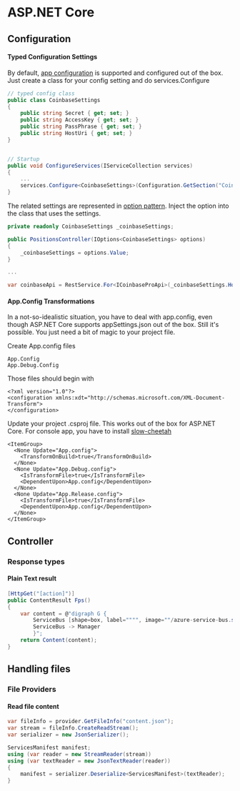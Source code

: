 # ASP.NET Core

## Configuration

#### Typed Configuration Settings

By default, [app configuration](https://docs.microsoft.com/en-us/aspnet/core/fundamentals/configuration/?view=aspnetcore-2.2) is supported and configured out of the box. Just create a class for your config setting and do services.Configure

```csharp
// typed config class
public class CoinbaseSettings
{
    public string Secret { get; set; }
    public string AccessKey { get; set; }
    public string PassPhrase { get; set; }
    public string HostUri { get; set; }
}


// Startup
public void ConfigureServices(IServiceCollection services) 
{
    ...
    services.Configure<CoinbaseSettings>(Configuration.GetSection("CoinbaseSettings"));
}
```

 The related settings are represented in [option pattern](https://docs.microsoft.com/en-us/aspnet/core/fundamentals/configuration/options?view=aspnetcore-2.2). Inject the option into the class that uses the settings.

```csharp
private readonly CoinbaseSettings _coinbaseSettings;

public PositionsController(IOptions<CoinbaseSettings> options)
{
    _coinbaseSettings = options.Value;
}

...

var coinbaseApi = RestService.For<ICoinbaseProApi>(_coinbaseSettings.HostUri);
```

#### App.Config Transformations

In a not-so-idealistic situation, you have to deal with app.config, even though ASP.NET Core supports appSettings.json out of the box. Still it's possible. You just need a bit of magic to your project file. 

Create App.config files

```text
App.Config
App.Debug.Config
```

Those files should begin with

```markup
<?xml version="1.0"?>
<configuration xmlns:xdt="http://schemas.microsoft.com/XML-Document-Transform">
</configuration>
```

Update your project .csproj file. This works out of the box for ASP.NET Core. For console app, you have to install [slow-cheetah](https://github.com/Microsoft/slow-cheetah)

```markup
<ItemGroup>
  <None Update="App.config">
    <TransformOnBuild>true</TransformOnBuild>
  </None>
  <None Update="App.Debug.config">
    <IsTransformFile>true</IsTransformFile>
    <DependentUpon>App.config</DependentUpon>
  </None>
  <None Update="App.Release.config">
    <IsTransformFile>true</IsTransformFile>
    <DependentUpon>App.config</DependentUpon>
  </None>
</ItemGroup>
```

## Controller

### Response types

#### Plain Text result

```csharp
[HttpGet("[action]")]
public ContentResult Fps()
{
    var content = @"digraph G {
        ServiceBus [shape=box, label="""", image=""/azure-service-bus.svg""]
        ServiceBus -> Manager
        }";
    return Content(content);
}
```

## Handling files

### File Providers

#### Read file content

```csharp
var fileInfo = provider.GetFileInfo("content.json");
var stream = fileInfo.CreateReadStream();
var serializer = new JsonSerializer();

ServicesManifest manifest;
using (var reader = new StreamReader(stream))
using (var textReader = new JsonTextReader(reader))
{
    manifest = serializer.Deserialize<ServicesManifest>(textReader);
}

```

